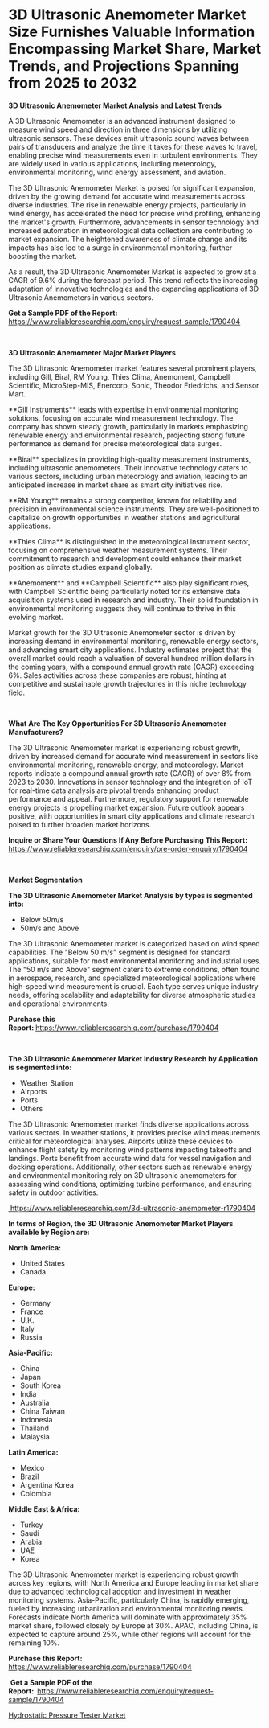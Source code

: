 <p><h1>3D Ultrasonic Anemometer Market Size Furnishes Valuable Information Encompassing Market Share, Market Trends, and Projections Spanning from 2025 to 2032</h1></p><p><strong>3D Ultrasonic Anemometer Market Analysis and Latest Trends</strong></p>
<p><p>A 3D Ultrasonic Anemometer is an advanced instrument designed to measure wind speed and direction in three dimensions by utilizing ultrasonic sensors. These devices emit ultrasonic sound waves between pairs of transducers and analyze the time it takes for these waves to travel, enabling precise wind measurements even in turbulent environments. They are widely used in various applications, including meteorology, environmental monitoring, wind energy assessment, and aviation.</p><p>The 3D Ultrasonic Anemometer Market is poised for significant expansion, driven by the growing demand for accurate wind measurements across diverse industries. The rise in renewable energy projects, particularly in wind energy, has accelerated the need for precise wind profiling, enhancing the market's growth. Furthermore, advancements in sensor technology and increased automation in meteorological data collection are contributing to market expansion. The heightened awareness of climate change and its impacts has also led to a surge in environmental monitoring, further boosting the market.</p><p>As a result, the 3D Ultrasonic Anemometer Market is expected to grow at a CAGR of 9.6% during the forecast period. This trend reflects the increasing adaptation of innovative technologies and the expanding applications of 3D Ultrasonic Anemometers in various sectors.</p></p>
<p><strong>Get a Sample PDF of the Report:&nbsp;</strong> <a href="https://www.reliableresearchiq.com/enquiry/request-sample/1790404?utm_campaign=2309&utm_medium=2&utm_source=Github&utm_content=ia&utm_term=19022025&utm_id=3d-ultrasonic-anemometer">https://www.reliableresearchiq.com/enquiry/request-sample/1790404</a></p>
<p>&nbsp;</p>
<p><strong>3D Ultrasonic Anemometer Major Market Players</strong></p>
<p><p>The 3D Ultrasonic Anemometer market features several prominent players, including Gill, Biral, RM Young, Thies Clima, Anemoment, Campbell Scientific, MicroStep-MIS, Enercorp, Sonic, Theodor Friedrichs, and Sensor Mart. </p><p>**Gill Instruments** leads with expertise in environmental monitoring solutions, focusing on accurate wind measurement technology. The company has shown steady growth, particularly in markets emphasizing renewable energy and environmental research, projecting strong future performance as demand for precise meteorological data surges.</p><p>**Biral** specializes in providing high-quality measurement instruments, including ultrasonic anemometers. Their innovative technology caters to various sectors, including urban meteorology and aviation, leading to an anticipated increase in market share as smart city initiatives rise. </p><p>**RM Young** remains a strong competitor, known for reliability and precision in environmental science instruments. They are well-positioned to capitalize on growth opportunities in weather stations and agricultural applications. </p><p>**Thies Clima** is distinguished in the meteorological instrument sector, focusing on comprehensive weather measurement systems. Their commitment to research and development could enhance their market position as climate studies expand globally.</p><p>**Anemoment** and **Campbell Scientific** also play significant roles, with Campbell Scientific being particularly noted for its extensive data acquisition systems used in research and industry. Their solid foundation in environmental monitoring suggests they will continue to thrive in this evolving market.</p><p>Market growth for the 3D Ultrasonic Anemometer sector is driven by increasing demand in environmental monitoring, renewable energy sectors, and advancing smart city applications. Industry estimates project that the overall market could reach a valuation of several hundred million dollars in the coming years, with a compound annual growth rate (CAGR) exceeding 6%. Sales activities across these companies are robust, hinting at competitive and sustainable growth trajectories in this niche technology field.</p></p>
<p>&nbsp;</p>
<p><strong>What Are The Key Opportunities For 3D Ultrasonic Anemometer Manufacturers?</strong></p>
<p><p>The 3D Ultrasonic Anemometer market is experiencing robust growth, driven by increased demand for accurate wind measurement in sectors like environmental monitoring, renewable energy, and meteorology. Market reports indicate a compound annual growth rate (CAGR) of over 8% from 2023 to 2030. Innovations in sensor technology and the integration of IoT for real-time data analysis are pivotal trends enhancing product performance and appeal. Furthermore, regulatory support for renewable energy projects is propelling market expansion. Future outlook appears positive, with opportunities in smart city applications and climate research poised to further broaden market horizons.</p></p>
<p><strong>Inquire or Share Your Questions If Any Before Purchasing This Report:</strong> <a href="https://www.reliableresearchiq.com/enquiry/pre-order-enquiry/1790404?utm_campaign=2309&utm_medium=2&utm_source=Github&utm_content=ia&utm_term=19022025&utm_id=3d-ultrasonic-anemometer">https://www.reliableresearchiq.com/enquiry/pre-order-enquiry/1790404</a></p>
<p>&nbsp;</p>
<p><strong>Market Segmentation</strong></p>
<p><strong>The 3D Ultrasonic Anemometer Market Analysis by types is segmented into:</strong></p>
<p><ul><li>Below 50m/s</li><li>50m/s and Above</li></ul></p>
<p><p>The 3D Ultrasonic Anemometer market is categorized based on wind speed capabilities. The "Below 50 m/s" segment is designed for standard applications, suitable for most environmental monitoring and industrial uses. The "50 m/s and Above" segment caters to extreme conditions, often found in aerospace, research, and specialized meteorological applications where high-speed wind measurement is crucial. Each type serves unique industry needs, offering scalability and adaptability for diverse atmospheric studies and operational environments.</p></p>
<p><strong>Purchase this Report:&nbsp;</strong><a href="https://www.reliableresearchiq.com/purchase/1790404?utm_campaign=2309&utm_medium=2&utm_source=Github&utm_content=ia&utm_term=19022025&utm_id=3d-ultrasonic-anemometer">https://www.reliableresearchiq.com/purchase/1790404</a></p>
<p>&nbsp;</p>
<p><strong>The 3D Ultrasonic Anemometer Market Industry Research by Application is segmented into:</strong></p>
<p><ul><li>Weather Station</li><li>Airports</li><li>Ports</li><li>Others</li></ul></p>
<p><p>The 3D Ultrasonic Anemometer market finds diverse applications across various sectors. In weather stations, it provides precise wind measurements critical for meteorological analyses. Airports utilize these devices to enhance flight safety by monitoring wind patterns impacting takeoffs and landings. Ports benefit from accurate wind data for vessel navigation and docking operations. Additionally, other sectors such as renewable energy and environmental monitoring rely on 3D ultrasonic anemometers for assessing wind conditions, optimizing turbine performance, and ensuring safety in outdoor activities.</p></p>
<p><a href="https://www.reliableresearchiq.com/3d-ultrasonic-anemometer-r1790404?utm_campaign=2309&utm_medium=2&utm_source=Github&utm_content=ia&utm_term=19022025&utm_id=3d-ultrasonic-anemometer">&nbsp;https://www.reliableresearchiq.com/3d-ultrasonic-anemometer-r1790404</a></p>
<p><strong>In terms of Region, the 3D Ultrasonic Anemometer Market Players available by Region are:</strong></p>
<p>
    <p> <strong> North America: </strong>
        <ul>
            <li>United States</li>
            <li>Canada</li>
        </ul>
        </p> 
    <p> <strong> Europe: </strong>
        <ul>
            <li>Germany</li>
            <li>France</li>
            <li>U.K.</li>
            <li>Italy</li>
            <li>Russia</li>
        </ul>
        </p> 
    <p> <strong> Asia-Pacific: </strong>
        <ul>
            <li>China</li>
            <li>Japan</li>
            <li>South Korea</li>
            <li>India</li>
            <li>Australia</li>
            <li>China Taiwan</li>
            <li>Indonesia</li>
            <li>Thailand</li>
            <li>Malaysia</li>
        </ul>
        </p> 
    <p> <strong> Latin America: </strong>
        <ul>
            <li>Mexico</li>
            <li>Brazil</li>
            <li>Argentina Korea</li>
            <li>Colombia</li>
        </ul>
        </p> 
    <p> <strong> Middle East & Africa: </strong>
        <ul>
            <li>Turkey</li>
            <li>Saudi</li>
            <li>Arabia</li>
            <li>UAE</li>
            <li>Korea</li>
        </ul>
    </p>
    </p>
<p><p>The 3D Ultrasonic Anemometer market is experiencing robust growth across key regions, with North America and Europe leading in market share due to advanced technological adoption and investment in weather monitoring systems. Asia-Pacific, particularly China, is rapidly emerging, fueled by increasing urbanization and environmental monitoring needs. Forecasts indicate North America will dominate with approximately 35% market share, followed closely by Europe at 30%. APAC, including China, is expected to capture around 25%, while other regions will account for the remaining 10%.</p></p>
<p><strong>Purchase this Report: </strong><a href="https://www.reliableresearchiq.com/purchase/1790404?utm_campaign=2309&utm_medium=2&utm_source=Github&utm_content=ia&utm_term=19022025&utm_id=3d-ultrasonic-anemometer">https://www.reliableresearchiq.com/purchase/1790404</a></p>
<p>&nbsp;<strong>Get a Sample PDF of the Report:&nbsp;&nbsp;</strong><a href="https://www.reliableresearchiq.com/enquiry/request-sample/1790404?utm_campaign=2309&utm_medium=2&utm_source=Github&utm_content=ia&utm_term=19022025&utm_id=3d-ultrasonic-anemometer">https://www.reliableresearchiq.com/enquiry/request-sample/1790404</a></p>
<p><strong></strong></p>
<p><p><a href="https://github.com/triattwood9919/Market-Research-Report-List-1/blob/main/hydrostatic-pressure-tester-market.md?utm_campaign=2309&utm_medium=2&utm_source=Github&utm_content=ia&utm_term=19022025&utm_id=3d-ultrasonic-anemometer">Hydrostatic Pressure Tester Market</a></p></p>